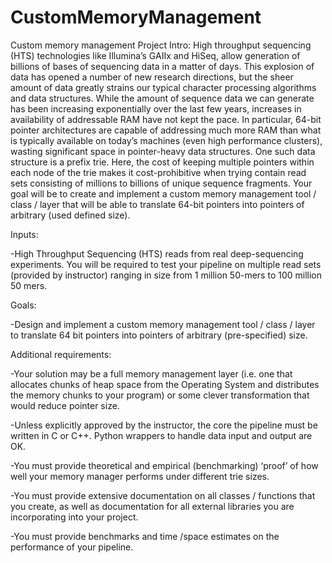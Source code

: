 # CustomMemoryManagement

Custom memory management
Project Intro:
High throughput sequencing (HTS) technologies like Illumina’s GAIIx and HiSeq, allow generation of billions of bases of sequencing data in a matter of days. This explosion of data has opened a number of new research directions, but the sheer amount of data greatly strains our typical character processing algorithms and data structures.  While the amount of sequence data we can generate has been increasing exponentially over the last few years, increases in availability of addressable RAM have not kept the pace. In particular, 64-bit pointer architectures are capable of addressing much more RAM than what is typically available on today’s machines (even high performance clusters), wasting significant space in pointer-heavy data structures. One such data structure is a prefix trie. Here, the cost of keeping multiple pointers within each node of the trie makes it cost-prohibitive when trying contain read sets consisting of millions to billions of unique sequence fragments. Your goal will be to create and implement a custom memory management tool / class / layer that will be able to translate 64-bit pointers into pointers of arbitrary (used defined size). 

Inputs:

-High Throughput Sequencing (HTS) reads from real deep-sequencing experiments. You will be required to test your pipeline on multiple read sets (provided by instructor) ranging in size from 1 million 50-mers to 100 million 50 mers.


Goals:

-Design and implement a custom memory management tool / class / layer to translate 64 bit pointers into pointers of arbitrary (pre-specified) size.


Additional requirements:

-Your solution may be a full memory management layer (i.e. one that allocates chunks of heap space from the Operating System and distributes the memory chunks to your program) or some clever transformation that would reduce pointer size.

-Unless explicitly approved by the instructor, the core the pipeline must be written in C or C++.  Python wrappers to handle data input and output are OK.

-You must provide theoretical and empirical (benchmarking) ‘proof’ of how well your memory manager performs under different trie sizes.

-You must provide extensive documentation on all classes / functions that you create, as well as documentation for all external libraries you are incorporating into your project.

-You must provide benchmarks and time /space estimates on the performance of your pipeline.
